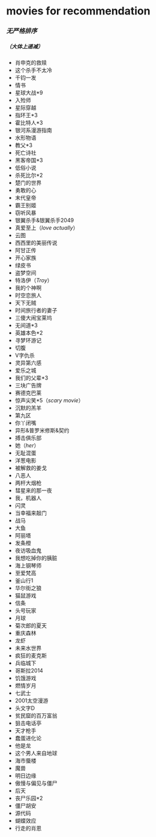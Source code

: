# movies for recommendation
### ***无严格排序***
##### （大体上递减）
- 肖申克的救赎
- 这个杀手不太冷
- 千钧一发
- 情书
- 星球大战*9 
- 入殓师
- 星际穿越
- 指环王*3
- 霍比特人*3
- 银河系漫游指南
- 水形物语
- 教父*3
- 死亡诗社
- 黑客帝国*3
- 低俗小说
- 杀死比尔*2
- 楚门的世界
- 勇敢的心
- 末代皇帝
- 霸王别姬
- 窃听风暴
- 银翼杀手&银翼杀手2049
- 真爱至上（_love actually_）
- 云图
- 西西里的美丽传说
- 阿甘正传
- 开心家族
- 绿皮书
- 盗梦空间
- 特洛伊（_Troy_）
- 我的个神啊
- 时空恋旅人
- 天下无贼
- 时间旅行者的妻子
- 三傻大闹宝莱坞
- 无间道*3
- 英雄本色*2
- 寻梦环游记
- 切腹
- V字仇杀
- 灵异第六感
- 爱乐之城
- 我们的父辈*3
- 三块广告牌
- 赛德克巴莱
- 惊声尖笑*5（_scary movie_）
- 沉默的羔羊
- 第九区
- 你丫闭嘴
- 异形&普罗米修斯&契约
- 搏击俱乐部
- 她（_her_）
- 无耻混蛋
- 洋葱电影
- 被解救的姜戈
- 八恶人
- 两杆大烟枪
- 彗星来的那一夜
- 我，机器人
- 闪灵
- 当幸福来敲门
- 战马
- 大鱼
- 阿丽塔
- 发条橙
- 夜访吸血鬼
- 我想吃掉你的胰脏
- 海上钢琴师
- 至爱梵高
- 釜山行1
- 华尔街之狼
- 猫鼠游戏
- 信条
- 头号玩家
- 月球
- 菊次郎的夏天
- 重庆森林
- 龙虾
- 未来水世界
- 疯狂的麦克斯
- 兵临城下
- 哥斯拉2014
- 饥饿游戏
- 燃情岁月
- 七武士
- 2001太空漫游
- 头文字D
- 贫民窟的百万富翁
- 狙击电话亭
- 天才枪手
- 蠢蛋进化论
- 他是龙
- 这个男人来自地球
- 海市蜃楼
- 魔兽 
- 明日边缘
- 傲慢与偏见与僵尸
- 后天
- 丧尸乐园*2
- 僵尸胡安
- 源代码
- 蝴蝶效应
- 行走的肖恩

